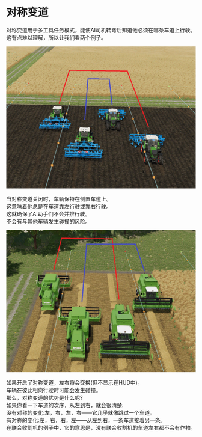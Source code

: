 # 对称变道  
对称变道用于多工具任务模式，能使AI司机转弯后知道他必须在哪条车道上行驶。  
这有点难以理解，所以让我们看两个例子。  


![Image](../assets/images/regularchange_0_0_1020_765.png)

  
当对称变道关闭时，车辆保持在侧置车道上。  
这意味着他总是在车道靠左行驶或靠右行驶。  
这就确保了AI助手们不会并排行驶。  
不会有与其他车辆发生碰撞的风险。  


![Image](../assets/images/symetricchange_0_0_1020_765.png)

  
如果开启了对称变道，左右将会交换(但不显示在HUD中)。  
车辆在彼此相向行驶时可能会发生碰撞。  
那么，对称变道的优势是什么呢?  
如果你看一下车道的次序，从左到右，就会很清楚:  
没有对称的变化:左，右，左，右——它几乎就像跳过一个车道。  
有对称的变化:左，右，右，左——从左到右，一条车道接着另一条。  
在联合收割机的例子中，它的意思是，没有联合收割机的车道左右都不会有作物。  


